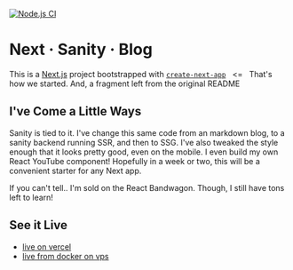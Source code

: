 [![Node.js CI](https://github.com/caldwmark/next-sanity-blog/actions/workflows/node.js.yml/badge.svg)](https://github.com/caldwmark/next-sanity-blog/actions/workflows/node.js.yml)

# Next &middot; Sanity &middot; Blog

This is a [Next.js](https://nextjs.org/) project bootstrapped with [`create-next-app`](https://github.com/vercel/next.js/tree/canary/packages/create-next-app) &nbsp; <= &nbsp; That's how we started. And, a fragment left from the original README

## I've Come a Little Ways

Sanity is tied to it. I've change this same code from an markdown blog, to a sanity backend running SSR, and then to SSG. I've also tweaked the style enough that it looks pretty good, even on the mobile. I even build my own React YouTube component! Hopefully in a week or two, this will be a convenient starter for any Next app.

If you can't tell.. I'm sold on the React Bandwagon. Though, I still have tons left to learn!

## See it Live

-   [live on vercel](https://www.bearcountrypublishing.com)
-   [live from docker on vps](https://docker.bearcountrypublishing.com)
